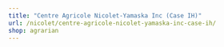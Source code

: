 ```yaml
---
title: "Centre Agricole Nicolet-Yamaska Inc (Case IH)"
url: /nicolet/centre-agricole-nicolet-yamaska-inc-case-ih/
shop: agrarian
---
```

